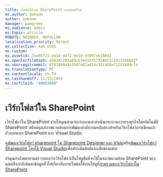 ```yaml
---
title: เริ่มต้นใช้งาน SharePoint แบบออนไลน์
ms.author: pebaum
author: pebaum
manager: pamgreen
ms.audience: Admin
ms.topic: article
ROBOTS: NOINDEX, NOFOLLOW
localization_priority: Normal
ms.collection: Adm_O365
ms.custom: ''
ms.assetid: 7ae05f21-eb16-4d71-9e19-4f097eb100d2
ms.openlocfilehash: e5024c28da89cb7e615f57924e52c1433166b82f
ms.sourcegitcommit: 0f0186044a3597e42ad14c32ca58e7224344dcfa
ms.translationtype: MT
ms.contentlocale: th-TH
ms.lasthandoff: 12/15/2019
ms.locfileid: "40053640"
---
```

# <a name="workflows-in-sharepoint"></a>เวิร์กโฟลว์ใน SharePoint

เวิร์กโฟลว์ใน SharePoint ช่วยให้คุณสามารถจำลองและดำเนินกระบวนการทางธุรกิจโดยอัตโนมัติ SharePoint สนับสนุนสภาพแวดล้อมการพัฒนาลำดับงานหลักสองสำหรับเวิร์กโฟลว์การเขียนแก้: ตัวออกแบบ SharePoint และ Visual Studio 

ดู[พัฒนาเวิร์กโฟลว์ sharepoint ใน Sharepoint Designer และ Visio](https://docs.microsoft.com/sharepoint/dev/general-development/develop-sharepoint-workflows-using-visual-studio)หรือ[พัฒนาเวิร์กโฟลว์ Sharepoint โดยใช้ Visual Studio](https://docs.microsoft.com/sharepoint/dev/general-development/develop-sharepoint-workflows-using-visual-studio)เพื่อประเมินข้อดีและเสียของแต่ละ 

ถ้าคุณกำลังพยายามตรวจสอบว่าเวิร์กโฟลว์เป็นโซลูชันที่จะใช้ในสภาพแวดล้อม SharePoint ของคุณหรือกำลังค้นหาข้อมูลทั่วไปเกี่ยวกับการเริ่มต้นใช้งานให้ดูที่[ภาพรวมของเวิร์กโฟลว์ใน SharePoint](https://docs.microsoft.com/sharepoint/dev/general-development/get-started-with-workflows-in-sharepoint#overview-of-workflows-in-sharepoint)